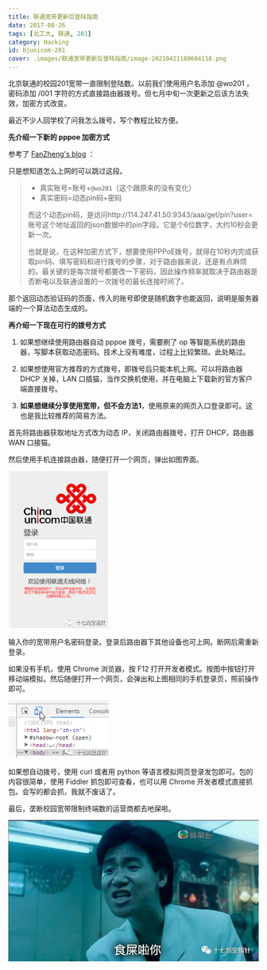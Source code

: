 ```yaml
---
title: 联通宽带更新后登陆指南
date: 2017-08-26
tags: [北工大, 联通, 201]
category: Hacking
id: bjunicom-201
cover: .images/联通宽带更新后登陆指南/image-20210421180604118.png
---
```


北京联通的校园201宽带一直限制登陆数。以前我们使用用户名添加 @wo201 ，密码添加 /001 字符的方式直接路由器拨号。但七月中旬一次更新之后该方法失效，加密方式改变。

最近不少人回学校了问我怎么拨号，写个教程比较方便。

**先介绍一下新的 pppoe 加密方式**

参考了 [FanZheng's blog](https://fanzheng.org/archives/17#7) ：

只是想知道怎么上网的可以跳过这段。

> 
> - 真实账号=账号+`@wo201`（这个跟原来的没有变化）
> - 真实密码=动态pin码+密码
>
>而这个动态pin码，是访问http://114.247.41.50:9343/aaa/get/pin?user=账号这个地址返回的json数据中的pin字段。它是个6位数字，大约10秒会更新一次。
>
>也就是说，在这种加密方式下，想要使用PPPoE拨号，就得在10秒内完成获取pin码、填写密码和进行拨号的步骤，对于路由器来说，还是有点麻烦的。最关键的是每次拨号都要改一下密码，因此操作频率就取决于路由器是否断电以及联通设置的一次拨号的最长连接时间了。
>

那个返回动态验证码的页面，传入的账号即使是随机数字也能返回，说明是服务器端的一个算法动态生成的。

**再介绍一下现在可行的拨号方式**

1. 如果想继续使用路由器自动 pppoe 拨号，需要刷了 op 等智能系统的路由器，写脚本获取动态密码。技术上没有难度，过程上比较繁琐。此处略过。

2. 如果想使用官方推荐的方式拨号，即拨号后只能本机上网。可以将路由器 DHCP 关掉，LAN 口插猫，当作交换机使用，并在电脑上下载新的官方客户端直接拨号。

3. **如果想继续分享使用宽带，但不会方法1**，使用原来的网页入口登录即可。这也是我比较推荐的简易方法。

首先将路由器获取地址方式改为动态 IP，关闭路由器拨号，打开 DHCP，路由器 WAN 口接猫。

然后使用手机连接路由器，随便打开一个网页，弹出如图界面。

![image-20210421180235517](.images/联通宽带更新后登陆指南/image-20210421180235517.png)

输入你的宽带用户名密码登录。登录后路由器下其他设备也可上网。断网后需重新登录。

如果没有手机，使用 Chrome 浏览器，按 F12 打开开发者模式。按图中按钮打开移动端模拟。然后随便打开一个网页，会弹出和上图相同的手机登录页，照前操作即可。

![image-20210421180303582](.images/联通宽带更新后登陆指南/image-20210421180303582.png)

如果想自动拨号，使用 curl 或者用 python 等语言模拟网页登录发包即可。包的内容很简单，使用 Fiddler 抓包即可查看，也可以用 Chrome 开发者模式直接抓包。会写的都会抓，我就不废话了。

最后，垄断校园宽带限制终端数的运营商都去吔屎啦。

![image-20210421180604118](.images/联通宽带更新后登陆指南/image-20210421180604118.png)
